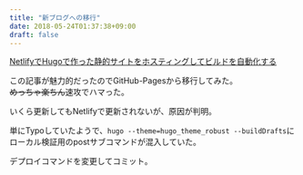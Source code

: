 ```yaml
---
title: "新ブログへの移行"
date: 2018-05-24T01:37:38+09:00
draft: false
---
```


[NetlifyでHugoで作った静的サイトをホスティングしてビルドを自動化する](https://blog.mismithportfolio.com/web/hugo-netlify-build)

この記事が魅力的だったのでGitHub-Pagesから移行してみた。  
<del>めっちゃ楽ちん</del>速攻でハマった。

いくら更新してもNetlifyで更新されないが、原因が判明。

単にTypoしていたようで、`hugo --theme=hugo_theme_robust --buildDrafts`にローカル検証用のpostサブコマンドが混入していた。

デプロイコマンドを変更してコミット。

